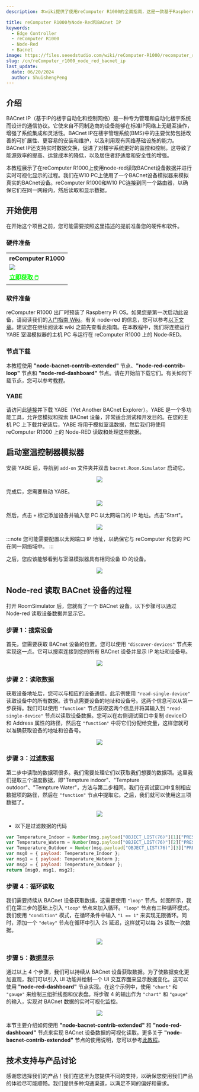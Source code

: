 ```yaml
---
description: 本wiki提供了使用reComputer R1000的全面指南，这是一款基于Raspberry Pi 4的工业物联网边缘控制器。它包括设置Node-RED、使用YABE模拟房间温度以及发现和读取BACnet IP设备参数的说明，以实现高效的楼宇管理系统(BMS)集成。

title: reComputer R1000与Node-Red和BACnet IP
keywords:
  - Edge Controller
  - reComputer R1000
  - Node-Red
  - Bacnet
image: https://files.seeedstudio.com/wiki/reComputer-R1000/recomputer_r_images/01.png
slug: /cn/reComputer_r1000_node_red_bacnet_ip
last_update:
  date: 06/20/2024
  author: ShuishengPeng
---
```


## 介绍
BACnet IP（基于IP的楼宇自动化和控制网络）是一种专为管理和自动化楼宇系统而设计的通信协议。它使来自不同制造商的设备能够在标准IP网络上无缝互操作，增强了系统集成和灵活性。BACnet IP在楼宇管理系统(BMS)中的主要优势包括改善的可扩展性、更容易的安装和维护，以及利用现有网络基础设施的能力。BACnet IP还支持实时数据交换，促进了对楼宇系统更好的监控和控制。这导致了能源效率的提高、运营成本的降低，以及居住者舒适度和安全性的增强。

本教程展示了在reComputer R1000上使用node-red读取BACnet设备数据并进行实时可视化显示的过程。我们在W10 PC上使用了一个BACnet设备模拟器来模拟真实的BACnet设备。reComputer R1000和W10 PC连接到同一个路由器，以确保它们在同一网段内，然后读取和显示数据。

## 开始使用

在开始这个项目之前，您可能需要按照这里描述的提前准备您的硬件和软件。

### 硬件准备

<div class="table-center">
	<table class="table-nobg">
    <tr class="table-trnobg">
      <th class="table-trnobg">reComputer R1000</th>
		</tr>
    <tr class="table-trnobg"></tr>
		<tr class="table-trnobg">
			<td class="table-trnobg"><div style={{textAlign:'center'}}><img src="https://files.seeedstudio.com/wiki/reComputer-R1000/recomputer_r_images/01.png" style={{width:300, height:'auto'}}/></div></td>
		</tr>
    <tr class="table-trnobg"></tr>
		<tr class="table-trnobg">
			<td class="table-trnobg"><div class="get_one_now_container" style={{textAlign: 'center'}}><a class="get_one_now_item" href="https://www.seeedstudio.com/reComputer-R1025-10-p-5895.html" target="_blank">
              <strong><span><font color={'FFFFFF'} size={"4"}> 立即获取 🖱️</font></span></strong>
          </a></div></td>
        </tr>
    </table>
</div>

### 软件准备

reComputer R1000 出厂时预装了 Raspberry Pi OS。如果您是第一次启动此设备，请阅读我们的[入门指南 Wiki](https://wiki.seeedstudio.com/reComputer_r/)。有关 node-red 的信息，您可以参考[以下文章](https://wiki.seeedstudio.com/Edge-Box-Getting-Started-with-Node-Red/)。建议您在继续阅读本 wiki 之前先查看此指南。在本教程中，我们将连接运行 YABE 室温模拟器的主机 PC 与运行在 reComputer R1000 上的 Node-RED。

### 节点下载
本教程使用 **"node-bacnet-contrib-extended"** 节点、**"node-red-contrib-loop"** 节点和 **"node-red-dashboard"** 节点。请在开始前下载它们。有关如何下载节点，您可以参考[教程](https://wiki.seeedstudio.com/Edge-Box-Getting-Started-with-Node-Red/)。
### YABE

请访问此[链接](https://sourceforge.net/projects/yetanotherbacnetexplorer/)并下载 YABE（Yet Another BACnet Explorer）。YABE 是一个多功能工具，允许您模拟和探索 BACnet 设备，非常适合测试和开发目的。在您的主机 PC 上下载并安装后，YABE 将用于模拟室温数据，然后我们将使用 reComputer R1000 上的 Node-RED 读取和处理这些数据。


## 启动室温控制器模拟器

安装 YABE 后，导航到 `add-on` 文件夹并双击 `bacnet.Room.Simulator` 启动它。

<center><img width={600} src="https://files.seeedstudio.com/wiki/Edge_Box/nodered/room-simulator.PNG" /></center>

完成后，您需要启动 YABE。

<center><img width={600} src="https://files.seeedstudio.com/wiki/Edge_Box/nodered/Yabe-app.png" /></center>

然后，点击 `+` 标记添加设备并输入您 PC 以太网端口的 IP 地址。点击"Start"。

<center><img width={600} src="https://files.seeedstudio.com/wiki/Edge_Box/nodered/YABE-config.PNG" /></center>

:::note
您可能需要配置以太网端口 IP 地址，以确保它与 reComputer 和您的 PC 在同一网络域中。
:::


之后，您应该能够看到与室温模拟器具有相同设备 ID 的设备。

<center><img width={600} src="https://files.seeedstudio.com/wiki/Edge_Box/nodered/simulator&YABE.PNG" /></center>

## Node-red 读取 BACnet 设备的过程
打开 RoomSimulator 后，您就有了一个 BACnet 设备。以下步骤可以通过 Node-red 读取设备数据并显示它。
### 步骤 1：搜索设备
首先，您需要获取 BACnet 设备的位置。您可以使用 `"discover-devices"` 节点来实现这一点。它可以搜索连接到您的所有 BACnet 设备并显示 IP 地址和设备号。

<center><img width={800} src="https://files.seeedstudio.com/wiki/reComputer-R1000/Node_red_pic/1Search_device.gif" /></center>

### 步骤 2：读取数据
获取设备地址后，您可以与相应的设备通信。此示例使用 `"read-single-device"` 读取设备中的所有数据。该节点需要设备的地址和设备号。这两个信息可以从第一步获得。我们可以使用 `"function"` 节点获取这两个信息并将其输入到 `"read-single-device"` 节点以读取设备数据。您可以在右侧调试窗口中复制 deviceID 和 Address 属性的路径，然后在 `"function"` 中将它们分配给变量，这样您就可以准确获取设备的地址和设备号。

<center><img width={800} src="https://files.seeedstudio.com/wiki/reComputer-R1000/Node_red_pic/2ReadSingleDevice.gif" /></center>

### 步骤 3：过滤数据
第二步中读取的数据项很多。我们需要处理它们以获取我们想要的数据项。这里我们提取三个温度数据，即"Tempture indoor"、"Tempture outdoor"、"Tempture Water"，方法与第二步相同。我们在调试窗口中复制相应数据项的路径，然后在 `"function"` 节点中提取它。之后，我们就可以使用这三项数据了。

<center><img width={800} src="https://files.seeedstudio.com/wiki/reComputer-R1000/Node_red_pic/3Filter_data.gif" /></center>

- 以下是过滤数据的代码
```javascript
var Temperature_Indoor = Number(msg.payload["OBJECT_LIST(76)"][1]["PRESENT_VALUE(85)"]); 
var Temperature_Waterm = Number(msg.payload["OBJECT_LIST(76)"][2]["PRESENT_VALUE(85)"]); 
var Temperature_Outdoor = Number(msg.payload["OBJECT_LIST(76)"][3]["PRESENT_VALUE(85)"]); 
var msg0 = { payload: Temperature_Indoor };
var msg1 = { payload: Temperature_Waterm };
var msg2 = { payload: Temperature_Outdoor };
return [msg0, msg1, msg2];
```

### 步骤 4：循环读取
我们需要持续从 BACnet 设备获取数据，这需要使用 `"loop"` 节点。如图所示，我们在第三步的基础上引入 `"loop"` 节点来加入循环。`"loop"` 节点有三种循环模式。我们使用 `"condition"` 模式，在循环条件中输入 `"1 == 1"` 来实现无限循环。同时，添加一个 `"delay"` 节点在循环中引入 2s 延迟，这样就可以每 2s 读取一次数据。

<center><img width={800} src="https://files.seeedstudio.com/wiki/reComputer-R1000/Node_red_pic/4Loop_reading.gif" /></center>

### 步骤 5：数据显示
通过以上 4 个步骤，我们可以持续从 BACnet 设备获取数据。为了使数据变化更加直观，我们可以引入 UI 功能并绘制一个 UI 交互界面来显示数据变化。这可以使用 **"node-red-dashboard"** 节点实现。在这个示例中，使用 `"chart"` 和 `"gauge"` 来绘制三组折线图和仪表盘。将步骤 4 的输出作为 `"chart"` 和 `"gauge"` 的输入，实现对 BACnet 数据的实时可视化监控。
<center><img width={800} src="https://files.seeedstudio.com/wiki/reComputer-R1000/Node_red_pic/5show.gif" /></center>

本节主要介绍如何使用 **"node-bacnet-contrib-extended"** 和 **"node-red-dashboard"** 节点来实现 BACnet 设备数据的可视化读取。更多关于 **"node-bacnet-contrib-extended"** 节点的使用说明，您可以参考[此教程](https://wiki.seeedstudio.com/edge_box_rpi_200_node_red_bacnet_tcp/)。

## 技术支持与产品讨论

感谢您选择我们的产品！我们在这里为您提供不同的支持，以确保您使用我们产品的体验尽可能顺畅。我们提供多种沟通渠道，以满足不同的偏好和需求。

<div class="button_tech_support_container">
<a href="https://forum.seeedstudio.com/" class="button_forum"></a> 
<a href="https://www.seeedstudio.com/contacts" class="button_email"></a>
</div>

<div class="button_tech_support_container">
<a href="https://discord.gg/eWkprNDMU7" class="button_discord"></a> 
<a href="https://github.com/Seeed-Studio/wiki-documents/discussions/69" class="button_discussion"></a>
</div>
